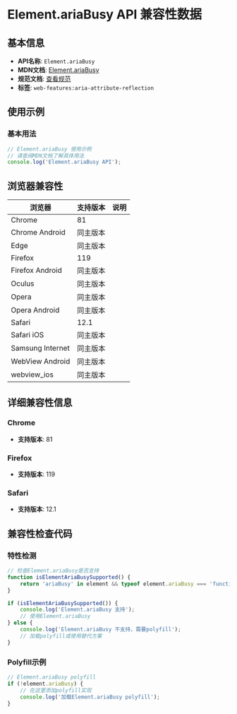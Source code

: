 # Element.ariaBusy API 兼容性数据

## 基本信息

- **API名称**: `Element.ariaBusy`
- **MDN文档**: [Element.ariaBusy](https://developer.mozilla.org/docs/Web/API/Element/ariaBusy)
- **规范文档**: [查看规范](https://w3c.github.io/aria/#dom-ariamixin-ariabusy)
- **标签**: `web-features:aria-attribute-reflection`

## 使用示例

### 基本用法

```javascript
// Element.ariaBusy 使用示例
// 请查阅MDN文档了解具体用法
console.log('Element.ariaBusy API');
```

## 浏览器兼容性

| 浏览器 | 支持版本 | 说明 |
|--------|----------|------|
| Chrome | 81 |  |
| Chrome Android | 同主版本 |  |
| Edge | 同主版本 |  |
| Firefox | 119 |  |
| Firefox Android | 同主版本 |  |
| Oculus | 同主版本 |  |
| Opera | 同主版本 |  |
| Opera Android | 同主版本 |  |
| Safari | 12.1 |  |
| Safari iOS | 同主版本 |  |
| Samsung Internet | 同主版本 |  |
| WebView Android | 同主版本 |  |
| webview_ios | 同主版本 |  |

## 详细兼容性信息

### Chrome

- **支持版本**: 81

### Firefox

- **支持版本**: 119

### Safari

- **支持版本**: 12.1

## 兼容性检查代码

### 特性检测

```javascript
// 检查Element.ariaBusy是否支持
function isElementAriaBusySupported() {
    return 'ariaBusy' in element && typeof element.ariaBusy === 'function';
}

if (isElementAriaBusySupported()) {
    console.log('Element.ariaBusy 支持');
    // 使用Element.ariaBusy
} else {
    console.log('Element.ariaBusy 不支持，需要polyfill');
    // 加载polyfill或使用替代方案
}
```

### Polyfill示例

```javascript
// Element.ariaBusy polyfill
if (!element.ariaBusy) {
    // 在这里添加polyfill实现
    console.log('加载Element.ariaBusy polyfill');
}
```

